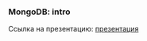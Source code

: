 ### MongoDB: intro

Ссылка на презентацию: [презентация](https://github.com/ait-tr/cohort39.1/blob/main/db/lesson_04/MongoDB_Intro.pdf)
